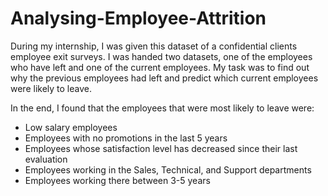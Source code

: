 # Analysing-Employee-Attrition

During my internship, I was given this dataset of a confidential clients employee exit surveys. 
I was handed two datasets, one of the employees who have left and one of the current employees.
My task was to find out why the previous employees had left and predict which current employees were likely to leave.

In the end, I found that the employees that were most likely to leave were:
- Low salary employees
- Employees with no promotions in the last 5 years
- Employees whose satisfaction level has decreased since their last evaluation
- Employees working in the Sales, Technical, and Support departments
- Employees working there between 3-5 years
